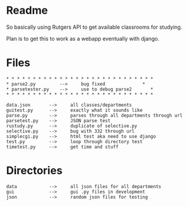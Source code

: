 Readme
=======================================================================

So basically using Rutgers API to get available classrooms for studying.

Plan is to get this to work as a webapp eventually with django.

Files
=======================================================================

	* * * * * * * * * * * * * * * * * * * * * * * * * * * *
	* parse2.py			--> 	bug fixed			   *
	* parsetester.py 	-->		use to debug parse2  	  *
	* * * * * * * * * * * * * * * * * * * * * * * * * * * *

	data.json		-->		all classes/departments
	guitest.py		--> 	exactly what it sounds like
	parse.py		--> 	parses through all departments through url
	parsetest.py	-->		JSON parse test
	rustudy.py 		-->		duplicate of selective.py
	selective.py	--> 	bug with 332 through url
	simplecgi.py	--> 	html test aka need to use django
	test.py			-->		loop through directory test
	timetest.py		--> 	get time and stuff 

Directories
=======================================================================
	data  			--> 	all json files for all departments
	gui 			--> 	gui .py files in development
	json 			--> 	random json files for testing
